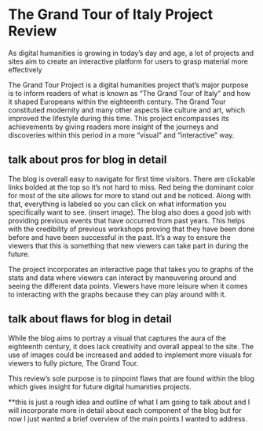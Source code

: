 # The Grand Tour of Italy Project Review 

As digital humanities is growing in today’s day and age, a lot of projects and sites aim to create an interactive platform for users to grasp material more effectively

The Grand Tour Project is a digital humanities project that’s major purpose is to inform readers of what is known as “The Grand Tour of Italy” and how it shaped Europeans within the eighteenth century. The Grand Tour constituted modernity and many other aspects like culture and art, which improved the lifestyle during this time. This project encompasses its achievements by giving readers more insight of the journeys and discoveries within this period in a more “visual” and “interactive” way.

## talk about pros for blog in detail

The blog is overall easy to navigate for first time visitors. There are clickable links bolded at the top so it’s not hard to miss. Red being the dominant color for most of the site allows for more to stand out and be noticed. Along with that, everything is labeled so you can click on what information you specifically want to see. (insert image). The blog also does a good job with providing previous events that have occurred from past years. This helps with the credibility of previous workshops proving that they have been done before and have been successful in the past. It’s a way to ensure the viewers that this is something that new viewers can take part in during the future.

The project incorporates an interactive page that takes you to graphs of the stats and data where viewers can interact by maneuvering around and seeing the different data points. Viewers have more leisure when it comes to interacting with the graphs because they can play around with it.

## talk about flaws for blog in detail 
While the blog aims to portray a visual that captures the aura of the eighteenth century, it does lack creativity and overall appeal to the site. The use of images could be increased and added to implement more visuals for viewers to fully picture, The Grand Tour. 

This review’s sole purpose is to pinpoint flaws that are found within the blog which gives insight for future digital humanities projects. 

**this is just a rough idea and outline of what I am going to talk about and I will incorporate more in detail about each component of the blog but for now I just wanted a brief overview of the main points I wanted to address.
